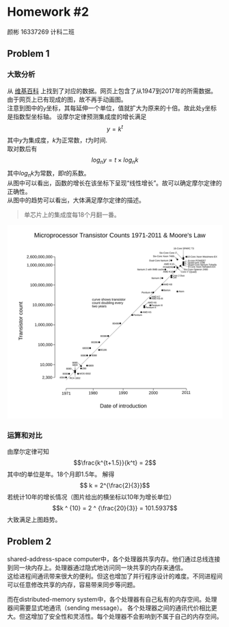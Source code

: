 # Homework #2
颜彬
16337269
计科二班
## Problem 1
### 大致分析
从 [维基百科][1] 上找到了对应的数据。网页上包含了从1947到2017年的所需数据。  
由于网页上已有现成的图，故不再手动画图。  
注意到图中的`y`坐标，其每延伸一个单位，值就扩大为原来的十倍。故此处`y`坐标是指数型坐标轴。
设摩尔定律预测集成度的增长满足
$$y = k^t$$
其中$y$为集成度，$k$为正常数，$t$为时间.  
取对数后有 $$log_ny = t \times log_nk$$
其中$log_nk$为常数，即$t$的系数。  
从图中可以看出，函数的增长在该坐标下呈现“线性增长”。故可以确定摩尔定律的正确性。  
从图中的趋势可以看出，大体满足摩尔定律的描述。
> 单芯片上的集成度每18个月翻一番。

![](moor.svg)
### 运算和对比
由摩尔定律可知 $$\frac{k^{t+1.5}}{k^t} = 2$$
其中$t$的单位是年。18个月即1.5年。
解得 $$ k = 2^{\frac{2}{3}}$$
若统计10年的增长情况（图片给出的横坐标以10年为增长单位）
$$k ^ {10} = 2 ^ {\frac{20}{3}} = 101.5937$$
大致满足上图趋势。  

## Problem 2
shared-address-space computer中，各个处理器共享内存。他们通过总线连接到同一块内存上。处理器通过隐式地访问同一块共享的内存来通信。  
这给进程间通讯带来很大的便利。但这也增加了并行程序设计的难度。不同进程间可以任意修改共享的内存，容易带来同步等问题。

而在distributed-memory system中，各个处理器有自己私有的内存空间。处理器间需要显式地通讯（sending message）。
各个处理器之间的通讯代价相比更大。但这增加了安全性和灵活性。每个处理器不会影响到不属于自己的内存空间。


[1]:https://en.wikipedia.org/wiki/Transistor_count#cite_note-4
